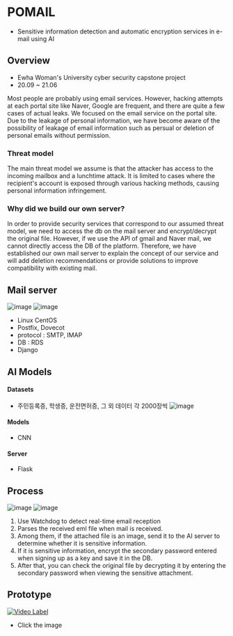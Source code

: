 # POMAIL
- Sensitive information detection and automatic encryption services in e-mail using AI

## Overview
- Ewha Woman's University cyber security capstone project
- 20.09 ~ 21.06

Most people are probably using email services. However, hacking attempts at each portal site like Naver, Google are frequent, and there are quite a few cases of actual leaks. 
We focused on the email service on the portal site. Due to the leakage of personal information, we have become aware of the possibility of leakage of email information such as persual or deletion of personal emails without permission.

### Threat model
The main threat model we assume is that the attacker has access to the incoming mailbox and a lunchtime attack.
It is limited to cases where the recipient's account is exposed through various hacking methods, causing personal information infringement.

### Why did we build our own server?
In order to provide security services that correspond to our assumed threat model, we need to access the db on the mail server and encrypt/decrypt the original file. 
However, if we use the API of gmail and Naver mail, we cannot directly access the DB of the platform. 
Therefore, we have established our own mail server to explain the concept of our service and will add deletion recommendations or provide solutions to improve compatibility 
with existing mail.

## Mail server
![image](https://user-images.githubusercontent.com/58061467/122188254-bf1d0d80-ceca-11eb-9999-663816c48b71.png)
![image](https://user-images.githubusercontent.com/52912896/122201479-09a48700-ced7-11eb-9d8b-c0ab45a106f7.png)

- Linux CentOS
- Postfix, Dovecot
- protocol : SMTP, IMAP
- DB : RDS
- Django

## AI Models
#### Datasets
- 주민등록증, 학생증, 운전면허증, 그 외 데이터 각 2000장씩
![image](https://user-images.githubusercontent.com/58061467/122189335-d14b7b80-cecb-11eb-900b-7eabf9aa7bb8.png)

#### Models
- CNN

#### Server
- Flask

## Process
![image](https://user-images.githubusercontent.com/52912896/122201725-4d978c00-ced7-11eb-9c16-324f33b5d978.png)
![image](https://user-images.githubusercontent.com/58061467/122189747-28515080-cecc-11eb-9837-fa1c2f1537cd.png)
1. Use Watchdog to detect real-time email reception
2. Parses the received eml file when mail is received.
3. Among them, if the attached file is an image, send it to the AI server to determine whether it is sensitive information.
4. If it is sensitive information, encrypt the secondary password entered when signing up as a key and save it in the DB.
5. After that, you can check the original file by decrypting it by entering the secondary password when viewing the sensitive attachment.

## Prototype
[![Video Label](http://img.youtube.com/vi/GmYDR-eOB4E/0.jpg)](https://youtu.be/GmYDR-eOB4E?t=0s)
- Click the image

